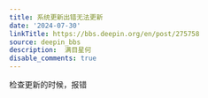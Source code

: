 ```yaml
---
title: 系统更新出错无法更新
date: '2024-07-30'
linkTitle: https://bbs.deepin.org/en/post/275758
source: deepin_bbs
description:  满目星何 
disable_comments: true
---
```

检查更新的时候，报错
